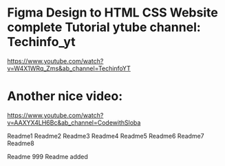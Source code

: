 # Figma Design to HTML CSS Website complete Tutorial ytube channel: Techinfo_yt 
https://www.youtube.com/watch?v=W4X1WRq_Zms&ab_channel=TechinfoYT

# Another nice video:
https://www.youtube.com/watch?v=AAXYX4LH6Bc&ab_channel=CodewithSloba

Readme1
Readme2
Readme3
Readme4
Readme5
Readme6
Readme7
Readme8


Readme 999
Readme added
